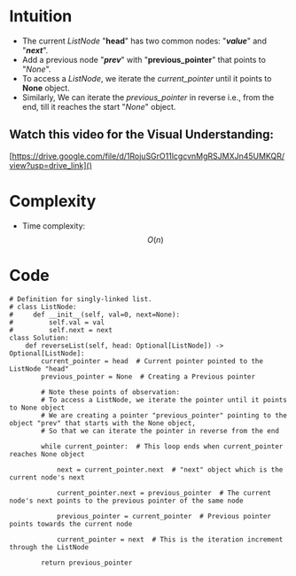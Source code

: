# Intuition
- The current *ListNode* "**head**" has two common nodes: "***value***" and "***next***". 
- Add a previous node "***prev***" with "**previous_pointer**" that points to "*None*".
- To access a *ListNode*, we iterate the *current_pointer* until it points to **None** object.
-  Similarly, We can iterate the *previous_pointer* in reverse i.e., from the end, till it reaches the start "*None*" object.

## Watch this video for the Visual Understanding:
[https://drive.google.com/file/d/1RojuSGrO11lcgcvnMgRSJMXJn45UMKQR/view?usp=drive_link]()
 
# Complexity
- Time complexity: $$O(n)$$

# Code
```
# Definition for singly-linked list.
# class ListNode:
#     def __init__(self, val=0, next=None):
#         self.val = val
#         self.next = next
class Solution:
    def reverseList(self, head: Optional[ListNode]) -> Optional[ListNode]: 
        current_pointer = head  # Current pointer pointed to the ListNode "head"
        previous_pointer = None  # Creating a Previous pointer 

        # Note these points of observation:
        # To access a ListNode, we iterate the pointer until it points to None object
        # We are creating a pointer "previous_pointer" pointing to the object "prev" that starts with the None object, 
        # So that we can iterate the pointer in reverse from the end

        while current_pointer:  # This loop ends when current_pointer reaches None object

            next = current_pointer.next  # "next" object which is the current node's next
            
            current_pointer.next = previous_pointer  # The current node's next points to the previous pointer of the same node

            previous_pointer = current_pointer  # Previous pointer points towards the current node

            current_pointer = next  # This is the iteration increment through the ListNode

        return previous_pointer

```
